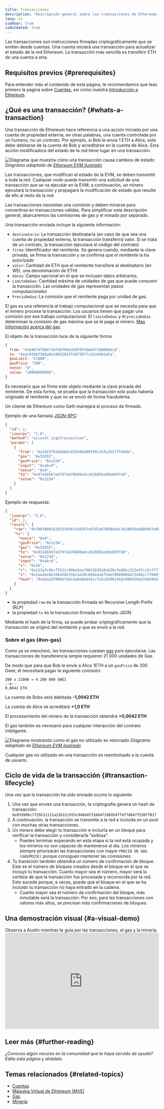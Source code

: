 ```yaml
---
title: Transacciones
description: "Descripción general sobre las transacciones de Ethereum: Cómo funcionan, su estructura de datos y cómo enviarlas a través de una aplicación."
lang: es
sidebar: true
isOutdated: true
---
```


Las transacciones son instrucciones firmadas criptográficamente que se emiten desde cuentas. Una cuenta iniciará una transacción para actualizar el estado de la red Ethereum. La transacción más sencilla es transferir ETH de una cuenta a otra.

<!-- TODO explain these 2 types of transactions -->
<!-- There are two types of transactions: those which result in message calls and those which result in contract creation. -->
<!-- Contract creation results in the creation of a new contract account containing compiled smart contract bytecode. Whenever another account makes a message call to that contract, it executes its bytecode. -->

## Requisitos previos {#prerequisites}

Para entender más el contenido de esta página, te recomendamos que leas primero la página sobre [Cuentas](/developers/docs/accounts/), así como nuestra [Introducción a Ethereum](/developers/docs/intro-to-ethereum/).

## ¿Qué es una transacción? {#whats-a-transaction}

Una transacción de Ethereum hace referencia a una acción iniciada por una cuenta de propiedad externa, en otras palabras, una cuenta controlada por un humano, no un contrato. Por ejemplo, si Bob le envía 1 ETH a Alice, este debe debitarse de la cuenta de Bob y acreditarse en la cuenta de Alice. Esta acción modificadora del estado de la red tiene lugar en una transacción.

![Diagrama que muestra cómo una transacción causa cambios de estado](./tx.png) _Diagrama adaptado de [Ethereum EVM ilustrado](https://takenobu-hs.github.io/downloads/ethereum_evm_illustrated.pdf)_

Las transacciones, que modifican el estado de la EVM, se deben transmitir a toda la red. Cualquier nodo puede transmitir una solicitud de una transacción que se va ejecutar en la EVM; a continuación, un minero ejecutará la transacción y propagará la modificación de estado que resulte de ello al resto de la red.

Las transacciones necesitan una comisión y deben minarse para convertirse en transacciones válidas. Para simplificar esta descripción general, abarcaremos las comisiones de gas y el minado por separado.

Una transacción enviada incluye la siguiente información:

- `destinatario`: La transacción destinataria (en caso de que sea una cuenta de propiedad externa, la transacción transferirá valor. Si se trata de un contrato, la transacción ejecutará el código del contrato)
- `firma`: Identificador del remitente. Se genera cuando, mediante la clave privada, se firma la transacción y se confirma que el remitente la ha autorizado
- `valor`: Cantidad de ETH que el remitente transfiere al destinatario (en WEI, una denominación de ETH)
- `datos`: Campo opcional en el que se incluyen datos arbitrarios.
- `LímiteDeGas`: Cantidad máxima de unidades de gas que puede consumir la transacción. Las unidades de gas representan pasos computacionales
- `PrecioDeGas`: La comisión que el remitente paga por unidad de gas.

El gas es una referencia al trabajo computacional que se necesita para que el minero procese la transacción. Los usuarios tienen que pagar una comisión por ese trabajo computacional. El `límiteDeGas` y el `precioDeGas` determinan la comisión de gas máxima que se le paga al minero. [Mas ínformación acerca del gas](/developers/docs/gas/).

El objeto de la transacción luce de la siguiente forma:

```js
{
  from: "0xEA674fdDe714fd979de3EdF0F56AA9716B898ec8",
  to: "0xac03bb73b6a9e108530aff4df5077c2b3d481e5a",
  gasLimit: "21000",
  gasPrice: "200",
  nonce: "0",
  value: "10000000000",
}
```

Es necesario que se firme este objeto mediante la clave privada del remitente. De esta forma, se prueba que la transacción solo pudo haberla originado el remitente y que no se envió de forma fraudulenta.

Un cliente de Ethereum como Geth manejará el proceso de firmado.

Ejemplo de una llamada [JSON-RPC](https://eth.wiki/json-rpc/API):

```json
{
  "id": 2,
  "jsonrpc": "2.0",
  "method": "account_signTransaction",
  "params": [
    {
      "from": "0x1923f626bb8dc025849e00f99c25fe2b2f7fb0db",
      "gas": "0x55555",
      "gasPrice": "0x1234",
      "input": "0xabcd",
      "nonce": "0x0",
      "to": "0x07a565b7ed7d7a678680a4c162885bedbb695fe0",
      "value": "0x1234"
    }
  ]
}
```

Ejemplo de respuesta:

```json
{
  "jsonrpc": "2.0",
  "id": 2,
  "result": {
    "raw": "0xf88380018203339407a565b7ed7d7a678680a4c162885bedbb695fe080a44401a6e4000000000000000000000000000000000000000000000000000000000000001226a0223a7c9bcf5531c99be5ea7082183816eb20cfe0bbc322e97cc5c7f71ab8b20ea02aadee6b34b45bb15bc42d9c09de4a6754e7000908da72d48cc7704971491663",
    "tx": {
      "nonce": "0x0",
      "gasPrice": "0x1234",
      "gas": "0x55555",
      "to": "0x07a565b7ed7d7a678680a4c162885bedbb695fe0",
      "value": "0x1234",
      "input": "0xabcd",
      "v": "0x26",
      "r": "0x223a7c9bcf5531c99be5ea7082183816eb20cfe0bbc322e97cc5c7f71ab8b20e",
      "s": "0x2aadee6b34b45bb15bc42d9c09de4a6754e7000908da72d48cc7704971491663",
      "hash": "0xeba2df809e7a612a0a0d444ccfa5c839624bdc00dd29e3340d46df3870f8a30e"
    }
  }
}
```

- la propiedad `raw` es la transacción firmada en Recursive Length Prefix (RLP)
- la propiedad `tx` es la transaccion firmada en formato JSON

Mediante el hash de la firma, se puede probar criptográficamente que la transacción se originó del remitente y que se envió a la red.

### Sobre el gas {#on-gas}

Como ya se mencionó, las transacciones cuestan [gas](/developers/docs/gas/) para ejecutarse. Las transacciones de transferencia simple requieren 21 000 unidades de Gas.

De modo que para que Bob le envíe a Alice 1ETH a un `gasPrice` de 200 Gwei, él necesitará pagar la siguiente comisión:

```
200 x 21000 = 4 200 000 GWEI
--o--
0,0042 ETH
```

La cuenta de Bobs será debitada **-1,0042 ETH**

La cuenta de Alice se acreditará **+1,0 ETH**

El procesamiento del minero de la transacción obtendrá **+0,0042 ETH**

El gas también es necesario para cualquier interacción del contrato inteligente.

![Diagrama mostrando como el gas no utilizado es retornado](./gas-tx.png) _Diagrama adaptado de [Ethereum EVM ilustrado](https://takenobu-hs.github.io/downloads/ethereum_evm_illustrated.pdf)_

Cualquier gas no utilizado en una transacción es reembolsado a la cuenta de usuario.

## Ciclo de vida de la transacción {#transaction-lifecycle}

Una vez que la transacción ha sido enviada ocurre lo siguiente:

1. Una vez que envíes una transacción, la criptografía genera un hash de transacción: `0x97d99bc7729211111a21b12c933c949d4f31684f1d6954ff477d0477538ff017`
2. A continuación, la transacción se transmite a la red e incluida en un pool con muchas otras transacciones.
3. Un minero debe elegir tu transacción e incluirla en un bloque para verificar la transacción y considerarla "exitosa".
   - Puedes terminar esperando en esta etapa si la red está ocupada y los mineros no son capaces de mantenerse al día. Los mineros siempre priorizarán las transacciones con mayor `PRECIO DE GAS (GASPRICE)` porque consiguen mantener las comisiones.
4. Tu transición también obtendrá un número de confirmación de bloque. Este es el número de bloques creados desde el bloque en el que se incluyó tu transacción. Cuanto mayor sea el número, mayor será la certeza de que la transacción fue procesada y reconocida por la red. Esto sucede porque, a veces, puede que el bloque en el que se ha incluido tu transacción no haya entrado en la cadena.
   - Cuanto mayor sea el número de confirmación del bloque, más inmutable será la transacción. Por eso, para las transacciones con valores más altos, se precisan más confirmaciones de bloques.

<!-- **State change**

FROM THE WHITEPAPER:

1. Check if the transaction is well-formed (ie. has the right number of values), the signature is valid, and the nonce matches the nonce in the sender's account. If not, return an error.
2. Calculate the transaction fee as `STARTGAS * GASPRICE`, and determine the sending address from the signature. Subtract the fee from the sender's account balance and increment the sender's nonce. If there is not enough balance to spend, return an error.
3. Initialize `GAS = STARTGAS`, and take off a certain quantity of gas per byte to pay for the bytes in the transaction.
4. Transfer the transaction value from the sender's account to the receiving account. If the receiving account does not yet exist, create it. If the receiving account is a contract, run the contract's code either to completion or until the execution runs out of gas.
5. If the value transfer failed because the sender did not have enough money, or the code execution ran out of gas, revert all state changes except the payment of the fees, and add the fees to the miner's account.
6. Otherwise, refund the fees for all remaining gas to the sender, and send the fees paid for gas consumed to the miner.
 -->
<!-- ## Failed transactions

A transaction can fail for a number of reasons:

- Not enough gas
  - The gas limit is too low
- Reverted -->

<!-- ## Messages

Messages are like transactions between contract accounts but they're not added to the blockchain. They allow smart contracts to call other contracts and trigger their execution.

FROM WHITEPAPER:

A message is produced when a contract currently executing code executes the `CALL` opcode, which produces and executes a message. Like a transaction, a message leads to the recipient account running its code. Thus, contracts can have relationships with other contracts in exactly the same way that external actors can.

@Sam Richards help me understand messages please :D

```
// FROM SOLIDITY DOCS
Contracts can call other contracts or send ether to non-contract accounts by the means of message calls. Message calls are similar to transactions, in that they have a source, a target, data payload, Ether, gas and return data. In fact, every transaction consists of a top-level message call which in turn can create further message calls.

A contract can decide how much of its remaining gas should be sent with the inner message call and how much it wants to retain. If an out-of-gas exception happens in the inner call (or any other exception), this will be signalled by an error value put onto the stack. In this case, only the gas sent together with the call is used up. In Solidity, the calling contract causes a manual exception by default in such situations, so that exceptions “bubble up” the call stack.

As already said, the called contract (which can be the same as the caller) will receive a freshly cleared instance of memory and has access to the call payload - which will be provided in a separate area called the calldata. After it has finished execution, it can return data which will be stored at a location in the caller’s memory preallocated by the caller.

Calls are limited to a depth of 1024, which means that for more complex operations, loops should be preferred over recursive calls.
```

<!-- Feels like this should maybe form a more advanced/complex doc that sits under transactions. Stuff like Ethers and providers need some sort of intro--><!-- ## How to send a transaction -->

<!-- `web3.eth.sendTransaction(transactionObject [, callback])` -->

<!-- Using Ethers and a provider... -->

<!-- ```js
// We require a provider to send transactions
let provider = ethers.getDefaultProvider()

let privateKey =
  "0x3141592653589793238462643383279502884197169399375105820974944592"
let wallet = new ethers.Wallet(privateKey, provider)

let amount = ethers.utils.parseEther("1.0")

let tx = {
  to: "0x88a5c2d9919e46f883eb62f7b8dd9d0cc45bc290",
  // ... or supports ENS names
  // to: "ricmoo.firefly.eth",

  // We must pass in the amount as wei (1 ether = 1e18 wei), so we
  // use this convenience function to convert ether to wei.
  value: ethers.utils.parseEther("1.0"),
}

let sendPromise = wallet.sendTransaction(tx)

sendPromise.then((tx) => {
  console.log(tx)
  // {
  //    // All transaction fields will be present
  //    "nonce", "gasLimit", "pasPrice", "to", "value", "data",
  //    "from", "hash", "r", "s", "v"
  // }
})
``` -->

<!-- **Transaction requests**

Ethers

```js
{
    // Required unless deploying a contract (in which case omit)
    to: addressOrName,  // the target address or ENS name

    // These are optional/meaningless for call and estimateGas
    nonce: 0,           // the transaction nonce
    gasLimit: 0,        // the maximum gas this transaction may spend
    gasPrice: 0,        // the price (in wei) per unit of gas

    // These are always optional (but for call, data is usually specified)
    data: "0x",         // extra data for the transaction, or input for call
    value: 0,           // the amount (in wei) this transaction is sending
    chainId: 3          // the network ID; usually added by a signer
}
``` -->
<!-- **Transaction response**

```js
{
    // Only available for mined transactions
    blockHash: "0x7f20ef60e9f91896b7ebb0962a18b8defb5e9074e62e1b6cde992648fe78794b",
    blockNumber: 3346463,
    timestamp: 1489440489,

    // Exactly one of these will be present (send vs. deploy contract)
    // They will always be a properly formatted checksum address
    creates: null,
    to: "0xc149Be1bcDFa69a94384b46A1F91350E5f81c1AB",

    // The transaction hash
    hash: "0xf517872f3c466c2e1520e35ad943d833fdca5a6739cfea9e686c4c1b3ab1022e",

    // See above "Transaction Requests" for details
    data: "0x",
    from: "0xEA674fdDe714fd979de3EdF0F56AA9716B898ec8",
    gasLimit: utils.bigNumberify("90000"),
    gasPrice: utils.bigNumberify("21488430592"),
    nonce: 0,
    value: utils.parseEther(1.0017071732629267),

    // The chain ID; 0 indicates replay-attack vulnerable
    // (eg. 1 = Homestead mainnet, 3 = Ropsten testnet)
    chainId: 1,

    // The signature of the transaction (TestRPC may fail to include these)
    r: "0x5b13ef45ce3faf69d1f40f9d15b0070cc9e2c92f3df79ad46d5b3226d7f3d1e8",
    s: "0x535236e497c59e3fba93b78e124305c7c9b20db0f8531b015066725e4bb31de6",
    v: 37,

    // The raw transaction (TestRPC may be missing this)
    raw: "0xf87083154262850500cf6e0083015f9094c149be1bcdfa69a94384b46a1f913" +
           "50e5f81c1ab880de6c75de74c236c8025a05b13ef45ce3faf69d1f40f9d15b0" +
           "070cc9e2c92f3df79ad46d5b3226d7f3d1e8a0535236e497c59e3fba93b78e1" +
           "24305c7c9b20db0f8531b015066725e4bb31de6"
}
``` --><!-- ## How are transactions protected/safe? -->

## Una demostración visual {#a-visual-demo}

Observa a Austin mientras te guía por las transacciones, el gas y la minería. <iframe width="100%" height="315" src="https://www.youtube.com/embed/er-0ihqFQB0" frameborder="0" allow="accelerometer; autoplay; clipboard-write; encrypted-media; gyroscope; picture-in-picture" allowfullscreen mark="crwd-mark"></iframe>

## Leer más {#further-reading}

_¿Conoces algún recurso en la comunidad que te haya servido de ayuda? Edita esta página y añádelo._

## Temas relacionados {#related-topics}

- [Cuentas](/developers/docs/accounts/)
- [Máquina Virtual de Ethereum (MVE)](/developers/docs/evm/)
- [Gas](/developers/docs/gas/)
- [Minería](/developers/docs/consensus-mechanisms/pow/mining/)
